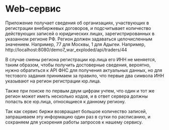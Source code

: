 # Web-сервис 
Приложение получает сведения об организациях, участвующих в регистрации внебиржевых договоров, и подсчитывает количество действующих записей о юридических лицах, 
зарегистрированных в указанном регионе РФ.
Регион должен задаваться целочисленным значением. Например, 77 для Москвы, 1 для Адыгеи.
Например, http://localhost:8080/demo7_war_exploded/api/traders/44

В случае смены региона регистрации юр.лица его ИНН не меняется, таким образом, чтобы получить достоверные сведения, 
вероятно, нужно обратиться к API ФНС для получения актуальных данных, 
но для тестового задания принимаем за правило, что первые два символа ИНН указывают на регион регистрации юр.лица.

Также при поиске по первым двум цифрам учтем, что один и тот же регион может иметь несколько кодов, и в ответ сервера должны попасть все юр.лица, относящиеся к данному региону.

Так как сервис биржи возвращает большое количество записей, запрашиваем эту информацию один раз в сутки по расписанию, и сохраняем для ускорения работы запросов к нашему сервису.
